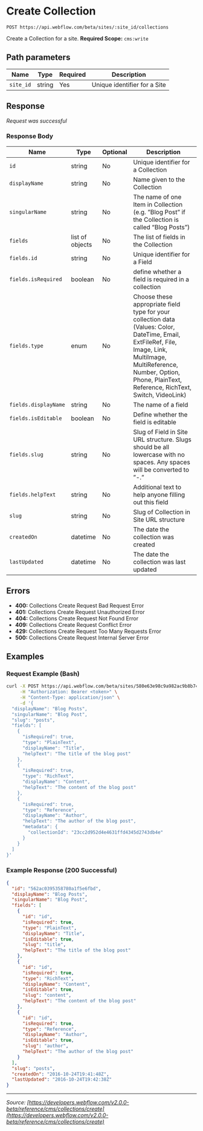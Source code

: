 # Create Collection

```
POST https://api.webflow.com/beta/sites/:site_id/collections
```

Create a Collection for a site.
**Required Scope:** `cms:write`


## Path parameters

| Name | Type | Required | Description |
|---|---|---|---|
| `site_id` | string | Yes | Unique identifier for a Site |




## Response

_Request was successful_

### Response Body

| Name | Type | Optional | Description |
|---|---|---|---|
| `id` | string | No | Unique identifier for a Collection |
| `displayName` | string | No | Name given to the Collection |
| `singularName` | string | No | The name of one Item in Collection (e.g. ”Blog Post” if the Collection is called “Blog Posts”) |
| `fields` | list of objects | No | The list of fields in the Collection |
| `fields.id` | string | No | Unique identifier for a Field |
| `fields.isRequired` | boolean | No | define whether a field is required in a collection |
| `fields.type` | enum | No | Choose these appropriate field type for your collection data (Values: Color, DateTime, Email, ExtFileRef, File, Image, Link, MultiImage, MultiReference, Number, Option, Phone, PlainText, Reference, RichText, Switch, VideoLink) |
| `fields.displayName` | string | No | The name of a field |
| `fields.isEditable` | boolean | No | Define whether the field is editable |
| `fields.slug` | string | No | Slug of Field in Site URL structure. Slugs should be all lowercase with no spaces. Any spaces will be converted to ”-.” |
| `fields.helpText` | string | No | Additional text to help anyone filling out this field |
| `slug` | string | No | Slug of Collection in Site URL structure |
| `createdOn` | datetime | No | The date the collection was created |
| `lastUpdated` | datetime | No | The date the collection was last updated |




## Errors

* **400:** Collections Create Request Bad Request Error
* **401:** Collections Create Request Unauthorized Error
* **404:** Collections Create Request Not Found Error
* **409:** Collections Create Request Conflict Error
* **429:** Collections Create Request Too Many Requests Error
* **500:** Collections Create Request Internal Server Error




## Examples

### Request Example (Bash)

```bash
curl -X POST https://api.webflow.com/beta/sites/580e63e98c9a982ac9b8b741/collections \
     -H "Authorization: Bearer <token>" \
     -H "Content-Type: application/json" \
     -d '{
  "displayName": "Blog Posts",
  "singularName": "Blog Post",
  "slug": "posts",
  "fields": [
    {
      "isRequired": true,
      "type": "PlainText",
      "displayName": "Title",
      "helpText": "The title of the blog post"
    },
    {
      "isRequired": true,
      "type": "RichText",
      "displayName": "Content",
      "helpText": "The content of the blog post"
    },
    {
      "isRequired": true,
      "type": "Reference",
      "displayName": "Author",
      "helpText": "The author of the blog post",
      "metadata": {
        "collectionId": "23cc2d952d4e4631ffd4345d2743db4e"
      }
    }
  ]
}'
```

### Example Response (200 Successful)

```json
{
  "id": "562ac0395358780a1f5e6fbd",
  "displayName": "Blog Posts",
  "singularName": "Blog Post",
  "fields": [
    {
      "id": "id",
      "isRequired": true,
      "type": "PlainText",
      "displayName": "Title",
      "isEditable": true,
      "slug": "title",
      "helpText": "The title of the blog post"
    },
    {
      "id": "id",
      "isRequired": true,
      "type": "RichText",
      "displayName": "Content",
      "isEditable": true,
      "slug": "content",
      "helpText": "The content of the blog post"
    },
    {
      "id": "id",
      "isRequired": true,
      "type": "Reference",
      "displayName": "Author",
      "isEditable": true,
      "slug": "author",
      "helpText": "The author of the blog post"
    }
  ],
  "slug": "posts",
  "createdOn": "2016-10-24T19:41:48Z",
  "lastUpdated": "2016-10-24T19:42:38Z"
}
```


---
*Source: [https://developers.webflow.com/v2.0.0-beta/reference/cms/collections/create](https://developers.webflow.com/v2.0.0-beta/reference/cms/collections/create)*